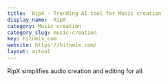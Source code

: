 ```yaml
---
title:  RipX - Trending AI tool for Music creation
display_name:  RipX
category: Music creation
category_slug: music-creation
key: hitnmix_com
website: https://hitnmix.com/
layout: aitool
---
```


RipX simplifies audio creation and editing for all.
